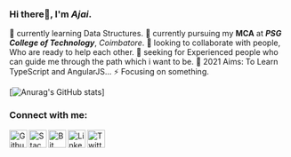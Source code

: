 ### Hi there👋, I'm *Ajai*.
   
   🌱 currently learning Data Structures.
   🔭 currently pursuing my **MCA** at ***PSG College of Technology***, *Coimbatore*.
   💬 looking to collaborate with people, Who are ready to help each other.
   🤔 seeking for Experienced people who can guide me through the path which i want to be.
   🥅 2021 Aims: To Learn TypeScript and AngularJS...
   ⚡ Focusing on something.
   
[![Anurag's GitHub stats](https://github-readme-stats.vercel.app/api?username=AjaiJA)]

### Connect with me:<br>

   [<img align="left" alt="Github" width="32px" title="Github" src="https://cdn2.iconfinder.com/data/icons/social-icons-circular-color/512/github-512.png" />](https://github.com/AjaiJA/)
   [<img align="left" alt="Stack Overflow" width="32px" title="Stack Overflow" src="https://cdn2.iconfinder.com/data/icons/social-icons-33/128/Stack_Overflow-512.png" />](https://stackoverflow.com/users/12341806/ajaija?tab=profile)
   [<img align="left" alt="Bit Bucket" width="32px" title="Bit Bucket" src="https://cdn4.iconfinder.com/data/icons/logos-and-brands/512/44_Bitbucket_logo_logos-512.png" />](https://bitbucket.org/dashboard/projects)
   [<img align="left" alt="LinkedIn" width="32px" title="LinkedIN" src="http://pngimg.com/uploads/linkedIn/linkedIn_PNG24.png" />](https://www.linkedin.com/in/ajaija/)
   [<img align="left" alt="Twitter" title="Twitter" width="32px" src="https://www.freepnglogos.com/uploads/twitter-logo-png/twitter-logo-vector-png-clipart-1.png" />](https://twitter.com/Ajai__JA)

<br>
<br>
